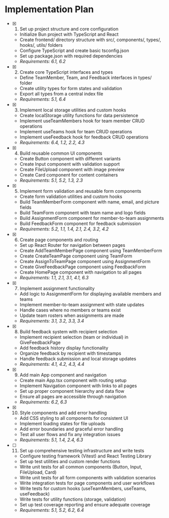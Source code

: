 # Implementation Plan

- [x] 1. Set up project structure and core configuration
  - Initialize Bun project with TypeScript and React
  - Create frontend/ directory structure with src/, components/, types/, hooks/, utils/ folders
  - Configure TypeScript and create basic tsconfig.json
  - Set up package.json with required dependencies
  - _Requirements: 6.1, 6.2_

- [x] 2. Create core TypeScript interfaces and types
  - Define TeamMember, Team, and Feedback interfaces in types/ folder
  - Create utility types for form states and validation
  - Export all types from a central index file
  - _Requirements: 5.1, 6.4_

- [x] 3. Implement local storage utilities and custom hooks
  - Create localStorage utility functions for data persistence
  - Implement useTeamMembers hook for team member CRUD operations
  - Implement useTeams hook for team CRUD operations
  - Implement useFeedback hook for feedback CRUD operations
  - _Requirements: 6.4, 1.2, 2.2, 4.3_

- [x] 4. Build reusable common UI components
  - Create Button component with different variants
  - Create Input component with validation support
  - Create FileUpload component with image preview
  - Create Card component for content containers
  - _Requirements: 5.1, 5.2, 1.3, 2.3_

- [x] 5. Implement form validation and reusable form components
  - Create form validation utilities and custom hooks
  - Build TeamMemberForm component with name, email, and picture fields
  - Build TeamForm component with team name and logo fields
  - Build AssignmentForm component for member-to-team assignments
  - Build FeedbackForm component for feedback submission
  - _Requirements: 5.2, 1.1, 1.4, 2.1, 2.4, 3.2, 4.2_

- [x] 6. Create page components and routing
  - Set up React Router for navigation between pages
  - Create AddTeamMemberPage component using TeamMemberForm
  - Create CreateTeamPage component using TeamForm
  - Create AssignToTeamPage component using AssignmentForm
  - Create GiveFeedbackPage component using FeedbackForm
  - Create HomePage component with navigation to all pages
  - _Requirements: 1.1, 2.1, 3.1, 4.1, 6.3_

- [x] 7. Implement assignment functionality
  - Add logic to AssignmentForm for displaying available members and teams
  - Implement member-to-team assignment with state updates
  - Handle cases where no members or teams exist
  - Update team rosters when assignments are made
  - _Requirements: 3.1, 3.2, 3.3, 3.4_

- [x] 8. Build feedback system with recipient selection
  - Implement recipient selection (team or individual) in GiveFeedbackPage
  - Add feedback history display functionality
  - Organize feedback by recipient with timestamps
  - Handle feedback submission and local storage updates
  - _Requirements: 4.1, 4.2, 4.3, 4.4_

- [x] 9. Add main App component and navigation
  - Create main App.tsx component with routing setup
  - Implement Navigation component with links to all pages
  - Set up proper component hierarchy and data flow
  - Ensure all pages are accessible through navigation
  - _Requirements: 6.2, 6.3_

- [x] 10. Style components and add error handling
  - Add CSS styling to all components for consistent UI
  - Implement loading states for file uploads
  - Add error boundaries and graceful error handling
  - Test all user flows and fix any integration issues
  - _Requirements: 5.1, 1.4, 2.4, 6.3_

- [ ] 11. Set up comprehensive testing infrastructure and write tests
  - Configure testing framework (Vitest) and React Testing Library
  - Set up test utilities and custom render functions
  - Write unit tests for all common components (Button, Input, FileUpload, Card)
  - Write unit tests for all form components with validation scenarios
  - Write integration tests for page components and user workflows
  - Write tests for custom hooks (useTeamMembers, useTeams, useFeedback)
  - Write tests for utility functions (storage, validation)
  - Set up test coverage reporting and ensure adequate coverage
  - _Requirements: 5.1, 5.2, 6.2, 6.4_
